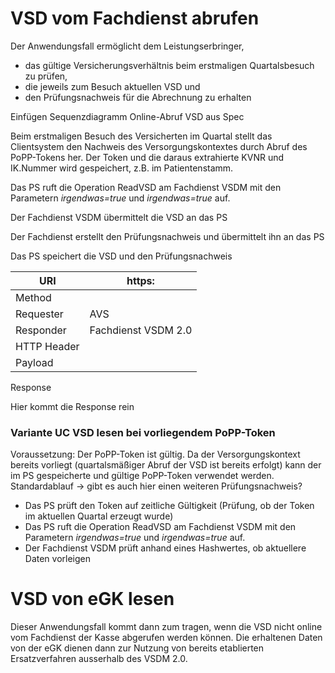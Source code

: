 # VSD vom Fachdienst abrufen
Der Anwendungsfall ermöglicht dem Leistungserbringer,
- das gültige Versicherungsverhältnis beim erstmaligen Quartalsbesuch zu prüfen,
- die jeweils zum Besuch aktuellen VSD und
- den Prüfungsnachweis für die Abrechnung zu erhalten

Einfügen Sequenzdiagramm Online-Abruf VSD aus Spec

Beim erstmaligen Besuch des Versicherten im Quartal stellt das Clientsystem den Nachweis des Versorgungskontextes durch Abruf des PoPP-Tokens her. Der Token und die daraus extrahierte KVNR und IK.Nummer wird gespeichert, z.B. im Patientenstamm.

Das PS ruft die Operation ReadVSD am Fachdienst VSDM mit den Parametern *irgendwas=true* und *irgendwas=true* auf.

Der Fachdienst VSDM übermittelt die VSD an das PS

Der Fachdienst erstellt den Prüfungsnachweis und übermittelt ihn an das PS

Das PS speichert die VSD und den Prüfungsnachweis

| URI         | https: |
| ----------- | ------ |
| Method      |  |
| Requester   | AVS |
| Responder   | Fachdienst VSDM 2.0 |
| HTTP Header |  |
| Payload     |  |

Response

Hier kommt die Response rein


### Variante UC VSD lesen bei vorliegendem PoPP-Token
Voraussetzung: Der PoPP-Token ist gültig. Da der Versorgungskontext bereits vorliegt (quartalsmäßiger Abruf der VSD ist bereits erfolgt) kann der im PS gespeicherte und gültige PoPP-Token verwendet werden.
Standardablauf -> gibt es auch hier einen weiteren Prüfungsnachweis?
- Das PS prüft den Token auf zeitliche Gültigkeit (Prüfung, ob der Token im aktuellen Quartal erzeugt wurde)
- Das PS ruft die Operation ReadVSD am Fachdienst VSDM mit den Parametern *irgendwas=true* und *irgendwas=true* auf.
- Der Fachdienst VSDM prüft anhand eines Hashwertes, ob aktuellere Daten vorleigen


# VSD von eGK lesen
Dieser Anwendungsfall kommt dann zum tragen, wenn die VSD nicht online vom Fachdienst der Kasse abgerufen werden können. Die erhaltenen Daten von der eGK dienen dann zur Nutzung von bereits etablierten Ersatzverfahren ausserhalb des VSDM 2.0.

